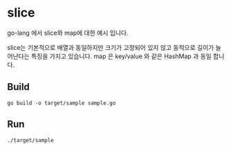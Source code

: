 # slice
go-lang 에서 slice와 map에 대한 예시 입니다.

slice는 기본적으로 배열과 동일하지만 크기가 고정되어 있지 않고 동적으로 길이가 늘어난다는 특징을 가지고 있습니다.
map 은 key/value 와 같은 HashMap 과 동일 합니다.

## Build
```
go build -o target/sample sample.go
```

## Run
```
./target/sample
```